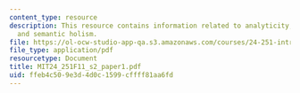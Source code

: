 ```yaml
---
content_type: resource
description: This resource contains information related to analyticity, reductionism,
  and semantic holism.
file: https://ol-ocw-studio-app-qa.s3.amazonaws.com/courses/24-251-introduction-to-philosophy-of-language-fall-2011/ffeb4c509e3d4d0c1599cffff81aa6fd_MIT24_251F11_s2_paper1.pdf
file_type: application/pdf
resourcetype: Document
title: MIT24_251F11_s2_paper1.pdf
uid: ffeb4c50-9e3d-4d0c-1599-cffff81aa6fd
---
```

